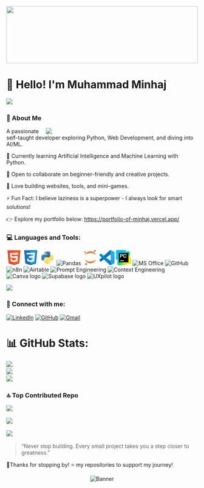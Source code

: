 <img align="top" width="100%" src="https://raw.githubusercontent.com/gist/codesandtags/998ecaff2f1b1a0f1d97d6d8a93867b9/raw/0d405110fc8f9a4acfd31937a820076dea8fe46f/welcome.gif" height="150px">

# 👋 Hello! I'm Muhammad Minhaj

<img src="https://user-images.githubusercontent.com/73097560/115834477-dbab4500-a447-11eb-908a-139a6edaec5c.gif">

### 🎯 About Me
<img align="right" src="https://cdn.prod.website-files.com/624ac40503a527cf47af4192/65a8e037a9cf99aabbe9e385_ai-gif-generator-7.gif" width="400px" />

A passionate self-taught developer exploring Python, Web Development, and diving into AI/ML.

🌱 Currently learning Artificial Intelligence and Machine Learning with Python.

👯 Open to collaborate on beginner-friendly and creative projects.

💬 Love building websites, tools, and mini-games.

⚡ Fun Fact: I believe laziness is a superpower - I always look for smart solutions!

👉 Explore my portfolio below:
https://portfolio-of-minhaj.vercel.app/

### 💻 Languages and Tools:
<p align="left">
  <img src="https://raw.githubusercontent.com/devicons/devicon/master/icons/html5/html5-original.svg" alt="HTML" width="40" height="40"/>
  <img src="https://raw.githubusercontent.com/devicons/devicon/master/icons/css3/css3-original.svg" alt="CSS" width="40" height="40"/>
  <img src="https://raw.githubusercontent.com/devicons/devicon/master/icons/python/python-original.svg" alt="Python" width="40" height="40"/>
  <img src="https://pandas.pydata.org/static/img/pandas_mark.svg" alt="Pandas" width="40" height="40"/>
  <img src="https://raw.githubusercontent.com/devicons/devicon/master/icons/jupyter/jupyter-original.svg" alt="Jupyter" width="40" height="40"/>
  <img src="https://raw.githubusercontent.com/devicons/devicon/master/icons/vscode/vscode-original.svg" alt="VSCode" width="40" height="40"/>
  <img src="https://raw.githubusercontent.com/devicons/devicon/master/icons/pycharm/pycharm-original.svg" alt="PyCharm" width="40" height="40"/>
  <img src="https://img.icons8.com/color/48/000000/microsoft-office-2019.png" alt="MS Office" width="40" height="40"/>
  <img src="https://img.icons8.com/ios-filled/50/ffffff/github.png" alt="GitHub" width="40" height="40"/>
  <img src="https://cdn.simpleicons.org/n8n" alt="n8n" width="40" height="40"/>
  <img src="https://cdn.simpleicons.org/airtable" alt="Airtable" title="Airtable" width="40" height="40"/>
  <img src="https://img.icons8.com/color/100/artificial-intelligence.png" width="40" height="40" alt="Prompt Engineering">
 <img src="https://img.icons8.com/color/100/workflow.png" width="40" height="40" alt="Context Engineering">
 <img src="https://cdn.simpleicons.org/canva" alt="Canva logo" width="40" height="40">
<img src="https://cdn.simpleicons.org/supabase" alt="Supabase logo" width="40" height="40">
<img src="https://encrypted-tbn0.gstatic.com/images?q=tbn:ANd9GcSQFx3TOgdzsgVX0RXSJ6ubGRKLOqXjnPKUPg&s" alt="UXpilot logo" width="40" height="40">
</p>
<img src="https://user-images.githubusercontent.com/73097560/115834477-dbab4500-a447-11eb-908a-139a6edaec5c.gif">



### 🔗 Connect with me:
<p align="left">
  <a href="https://www.linkedin.com/in/muhammad-minhaj-0509a437b/" target="_blank"><img src="https://img.icons8.com/color/48/linkedin.png" alt="LinkedIn" width="40" height="40"/></a>
  <a href="https://github.com/MuhammadMinhaj22" target="_blank"><img src="https://img.icons8.com/ios-filled/50/ffffff/github.png" alt="GitHub" width="40" height="40"/></a>
  <a href="mailto:your.minhajmuhammad265@gmail.com"><img src="https://img.icons8.com/color/48/gmail-new.png" alt="Gmail" width="40" height="40"/></a>
</p>



# 📊 GitHub Stats:
![](https://github-readme-stats.vercel.app/api?username=MuhammadMinhaj22&theme=shadow_green&hide_border=false&include_all_commits=false&count_private=false)<br/>
![](https://nirzak-streak-stats.vercel.app/?user=MuhammadMinhaj22&theme=shadow_green&hide_border=false)<br/>
![](https://github-readme-stats.vercel.app/api/top-langs/?username=MuhammadMinhaj22&theme=shadow_green&hide_border=false&include_all_commits=false&count_private=false&layout=compact)

### 🔝 Top Contributed Repo
![](https://github-contributor-stats.vercel.app/api?username=MuhammadMinhaj22&limit=5&theme=shadow_green&combine_all_yearly_contributions=true)


[![](https://visitcount.itsvg.in/api?id=MuhammadMinhaj22&icon=0&color=0)](https://visitcount.itsvg.in)

<!-- Proudly created with GPRM ( https://gprm.itsvg.in ) -->

[![](https://visitcount.itsvg.in/api?id=MuhammadMinhaj22&icon=0&color=0)](https://visitcount.itsvg.in)

> “Never stop building. Every small project takes you a step closer to greatness.”

🚀Thanks for stopping by! ⭐️ my repositories to support my journey!

<p align="center">
  <img src="https://mir-s3-cdn-cf.behance.net/project_modules/disp/54b6c068097599.5b50bca476b9b.gif" alt="Banner" width="100%" height="200px" />
</p>

